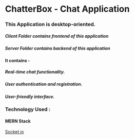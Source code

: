 # ChatterBox -  Chat Application

<h3>This Application is desktop-oriented.</h3>
<h5>Client Folder contains frontend of this application</h5>
<h5>Server Folder contains backend of this application</h5>

<h4>
  It contains - 
</h4>
<h5>Real-time chat functionality.</h5>
<h5>
User authentication and registration.</h5>
<h5>User-friendly interface.</h5>

<h3>Technology Used :</h3>
<h4>MERN Stack</h4>
<a href="https://socket.io/">Socket.io</a>

